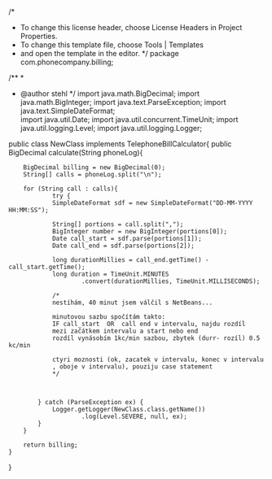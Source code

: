 /*
 * To change this license header, choose License Headers in Project Properties.
 * To change this template file, choose Tools | Templates
 * and open the template in the editor.
 */
package com.phonecompany.billing;

/**
 *
 * @author stehl
 */
import java.math.BigDecimal;
import java.math.BigInteger;
import java.text.ParseException;
import java.text.SimpleDateFormat;  
import java.util.Date; 
import java.util.concurrent.TimeUnit;
import java.util.logging.Level;
import java.util.logging.Logger;

public class NewClass implements TelephoneBillCalculator{
    public BigDecimal calculate(String phoneLog){
        
        BigDecimal billing = new BigDecimal(0);
        String[] calls = phoneLog.split("\n");
        
        for (String call : calls){
                try {
                SimpleDateFormat sdf = new SimpleDateFormat("DD-MM-YYYY HH:MM:SS");

                String[] portions = call.split(",");
                BigInteger number = new BigInteger(portions[0]);
                Date call_start = sdf.parse(portions[1]);
                Date call_end = sdf.parse(portions[2]);

                long durationMillies = call_end.getTime() - call_start.getTime();
                long duration = TimeUnit.MINUTES
                        .convert(durationMillies, TimeUnit.MILLISECONDS);
                
                /*
                nestíhám, 40 minut jsem válčil s NetBeans...
                
                minutovou sazbu spočítám takto:
                IF call_start  OR  call end v intervalu, najdu rozdíl
                mezi začátkem intervalu a start nebo end
                rozdíl vynásobím 1kc/min sazbou, zbytek (durr- rozíl) 0.5 kc/min
                
                ctyri moznosti (ok, zacatek v intervalu, konec v intervalu
                , oboje v intervalu), pouziju case statement
                */



            } catch (ParseException ex) {
                Logger.getLogger(NewClass.class.getName())
                        .log(Level.SEVERE, null, ex);
            }
        }
        
        return billing;     
    }
}
